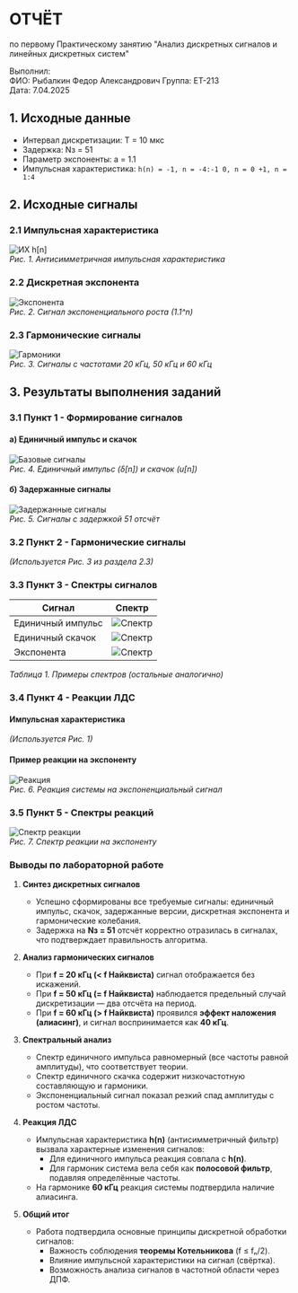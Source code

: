 # ОТЧЁТ
по первому Практическому занятию
"Анализ дискретных сигналов и линейных дискретных систем"

Выполнил:  
ФИО: Рыбалкин Федор Александрович 
Группа: ЕТ-213  
Дата: 7.04.2025

## 1. Исходные данные
- Интервал дискретизации: T = 10 мкс  
- Задержка: Nз = 51  
- Параметр экспоненты: a = 1.1  
- Импульсная характеристика:  ```h(n) = -1, n = -4:-1
0, n = 0
+1, n = 1:4```
  
## 2. Исходные сигналы
### 2.1 Импульсная характеристика
![ИХ h[n]](report_images/00_original_h.png)  
*Рис. 1. Антисимметричная импульсная характеристика*

### 2.2 Дискретная экспонента
![Экспонента](report_images/01_original_exp.png)  
*Рис. 2. Сигнал экспоненциального роста (1.1^n)*

### 2.3 Гармонические сигналы
![Гармоники](report_images/02_original_harmonics.png)  
*Рис. 3. Сигналы с частотами 20 кГц, 50 кГц и 60 кГц*

## 3. Результаты выполнения заданий
### 3.1 Пункт 1 - Формирование сигналов
#### а) Единичный импульс и скачок
![Базовые сигналы](report_images/03_unit_signals.png)  
*Рис. 4. Единичный импульс (δ[n]) и скачок (u[n])*

#### б) Задержанные сигналы
![Задержанные сигналы](report_images/04_delayed_signals.png)  
*Рис. 5. Сигналы с задержкой 51 отсчёт*

### 3.2 Пункт 2 - Гармонические сигналы
*(Используется Рис. 3 из раздела 2.3)*

### 3.3 Пункт 3 - Спектры сигналов
| Сигнал | Спектр |
|--------|--------|
| Единичный импульс | ![Спектр](report_images/05_spectrum_delta.png) |
| Единичный скачок | ![Спектр](report_images/06_spectrum_u.png) |
| Экспонента | ![Спектр](report_images/09_spectrum_exp.png) |

*Таблица 1. Примеры спектров (остальные аналогично)*

### 3.4 Пункт 4 - Реакции ЛДС
#### Импульсная характеристика
*(Используется Рис. 1)*

#### Пример реакции на экспоненту
![Реакция](report_images/17_response_exp.png)  
*Рис. 6. Реакция системы на экспоненциальный сигнал*

### 3.5 Пункт 5 - Спектры реакций
![Спектр реакции](report_images/21_17_response_exp_spectrum.png)  
*Рис. 7. Спектр реакции на экспоненту*

### **Выводы по лабораторной работе**  

1. **Синтез дискретных сигналов**  
   - Успешно сформированы все требуемые сигналы: единичный импульс, скачок, задержанные версии, дискретная экспонента и гармонические колебания.  
   - Задержка на **Nз = 51** отсчёт корректно отразилась в сигналах, что подтверждает правильность алгоритма.  

2. **Анализ гармонических сигналов**  
   - При **f = 20 кГц (< f Найквиста)** сигнал отображается без искажений.  
   - При **f = 50 кГц (= f Найквиста)** наблюдается предельный случай дискретизации — два отсчёта на период.  
   - При **f = 60 кГц (> f Найквиста)** проявился **эффект наложения (алиасинг)**, и сигнал воспринимается как **40 кГц**.  

3. **Спектральный анализ**  
   - Спектр единичного импульса равномерный (все частоты равной амплитуды), что соответствует теории.  
   - Спектр единичного скачка содержит низкочастотную составляющую и гармоники.  
   - Экспоненциальный сигнал показал резкий спад амплитуды с ростом частоты.  

4. **Реакция ЛДС**  
   - Импульсная характеристика **h(n)** (антисимметричный фильтр) вызвала характерные изменения сигналов:  
     - Для единичного импульса реакция совпала с **h(n)**.  
     - Для гармоник система вела себя как **полосовой фильтр**, подавляя определённые частоты.  
   - На гармонике **60 кГц** реакция системы подтвердила наличие алиасинга.  

5. **Общий итог**  
   - Работа подтвердила основные принципы дискретной обработки сигналов:  
     - Важность соблюдения **теоремы Котельникова** (f ≤ fₙ/2).  
     - Влияние импульсной характеристики на сигнал (свёртка).  
     - Возможность анализа сигналов в частотной области через ДПФ.  

